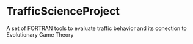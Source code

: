# TrafficScienceProject
A set of FORTRAN tools to evaluate traffic behavior and its conection to Evolutionary Game Theory
